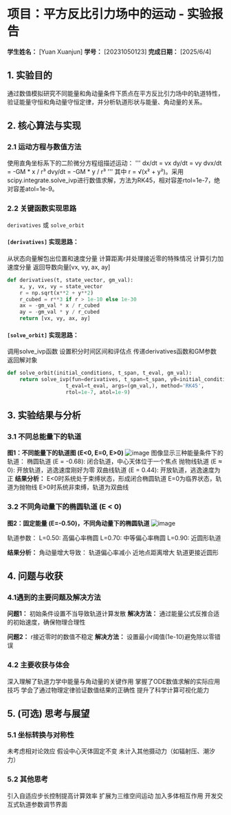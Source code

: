 # 项目：平方反比引力场中的运动 - 实验报告

**学生姓名：** [Yuan Xuanjun]
**学号：** [20231050123]
**完成日期：** [2025/6/4]

## 1. 实验目的

通过数值模拟研究不同能量和角动量条件下质点在平方反比引力场中的轨道特性，验证能量守恒和角动量守恒定律，并分析轨道形状与能量、角动量的关系。

## 2. 核心算法与实现

### 2.1 运动方程与数值方法
使用直角坐标系下的二阶微分方程组描述运动：
'''
dx/dt = vx
dy/dt = vy
dvx/dt = -GM * x / r³
dvy/dt = -GM * y / r³
'''
其中 r = √(x² + y²)。采用scipy.integrate.solve_ivp进行数值求解，方法为RK45，相对容差rtol=1e-7，绝对容差atol=1e-9。
### 2.2 关键函数实现思路
 `derivatives` 或 `solve_orbit`

#### `[derivatives]` 实现思路：
从状态向量解包出位置和速度分量
计算距离r并处理接近零的特殊情况
计算引力加速度分量
返回导数向量[vx, vy, ax, ay]
```python
def derivatives(t, state_vector, gm_val):
    x, y, vx, vy = state_vector
    r = np.sqrt(x**2 + y**2)
    r_cubed = r**3 if r > 1e-10 else 1e-30
    ax = -gm_val * x / r_cubed
    ay = -gm_val * y / r_cubed
    return [vx, vy, ax, ay]
```

#### `[solve_orbit]` 实现思路：
调用solve_ivp函数
设置积分时间区间和评估点
传递derivatives函数和GM参数
返回解对象
```python
def solve_orbit(initial_conditions, t_span, t_eval, gm_val):
    return solve_ivp(fun=derivatives, t_span=t_span, y0=initial_conditions,
                   t_eval=t_eval, args=(gm_val,), method='RK45',
                   rtol=1e-7, atol=1e-9)
```

## 3. 实验结果与分析

### 3.1 不同总能量下的轨道


**图1：不同能量下的轨道图 (E<0, E=0, E>0)**
![image](https://github.com/user-attachments/assets/2073ac96-18fb-4fba-9768-f0b2126662b8)
图像显示三种能量条件下的轨道：
椭圆轨道 (E = -0.68): 闭合轨道，中心天体位于一个焦点
抛物线轨道 (E ≈ 0): 开放轨道，逃逸速度刚好为零
双曲线轨道 (E = 0.44): 开放轨道，逃逸速度为正
**结果分析：**
E<0时系统处于束缚状态，形成闭合椭圆轨道
E=0为临界状态，轨道为抛物线
E>0时系统非束缚，轨道为双曲线


### 3.2 不同角动量下的椭圆轨道 (E < 0)

**图2：固定能量 (E=-0.50)，不同角动量下的椭圆轨道**
![image](https://github.com/user-attachments/assets/37485021-18f7-45d4-8b7a-0753eab744c0)

轨道参数：
L=0.50: 高偏心率椭圆 
L=0.70: 中等偏心率椭圆
L=0.90: 近圆形轨道 


**结果分析：**
角动量增大导致：
轨道偏心率减小
近地点距离增大
轨道更接近圆形

## 4. 问题与收获

### 4.1遇到的主要问题及解决方法

**问题1：** 初始条件设置不当导致轨道计算发散
**解决方法：** 通过能量公式反推合适的初始速度，确保物理合理性

**问题2：** r接近零时的数值不稳定
**解决方法：** 设置最小r阈值(1e-10)避免除以零错误

### 4.2 主要收获与体会
深入理解了轨道力学中能量与角动量的关键作用
掌握了ODE数值求解的实际应用技巧
学会了通过物理定律验证数值结果的正确性
提升了科学计算可视化能力

## 5. (可选) 思考与展望


### 5.1 坐标转换与对称性
未考虑相对论效应
假设中心天体固定不变
未计入其他摄动力（如辐射压、潮汐力）
### 5.2 其他思考
引入自适应步长控制提高计算效率
扩展为三维空间运动
加入多体相互作用
开发交互式轨道参数调节界面

